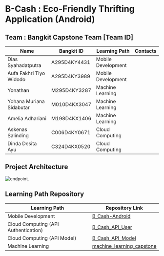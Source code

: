 <p align="center">
    <img src="" alt="">
</p>

# B-Cash : Eco-Friendly Thrifting Application (Android)

<p align="justify">

</p>

<p align="justify">

</p>

## Team : Bangkit Capstone Team [Team ID]

| Name                    | Bangkit ID  | Learning Path      | Contacts                                                                                                                                                                                |
| ----------------------- | ----------- | ------------------ | --------------------------------------------------------------------------------------------------------------------------------------------------------------------------------------- |
| Dias Syahadatputra | A295D4KY4431 | Mobile Development |                      |
| Aufa Fakhri Tiyo Widodo | A295D4KY3989 | Mobile Development |          |
| Yonathan | M295D4KY3287 | Machine Learning   |                               |
| Yohana Muriana Sidabutar | M010D4KX3047 | Machine Learning   |  |
| Amelia Adhariani | M198D4KX1406 | Machine Learning   |  |
| Askenas Salinding | C006D4KY0671 | Cloud Computing    |                              |
| Dinda Desita Ayu | C324D4KX0520 | Cloud Computing    |                    |

## Project Architecture

![endpoint.](/project-architecture/project-architecture-update.png)

## Learning Path Repository

| Learning Path                        | Repository Link                                                                           |
| ------------------------------------ | ----------------------------------------------------------------------------------------- |
| Mobile Development                   | [B_Cash-Android](https://github.com/Diassdp/B-Cash.git) |
| Cloud Computing (API Authentication) | [B_Cash_API_User]()                |
| Cloud Computing (API Model)          | [B_Cash_API_Model]()              |
| Machine Learning                     | [machine_learning_capstone]()        |
